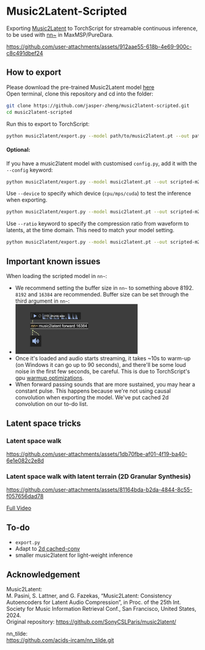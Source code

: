 # Music2Latent-Scripted

Exporting [Music2Latent](https://github.com/SonyCSLParis/music2latent.git) to TorchScript for streamable continuous inference, to be used with [nn~](https://github.com/acids-ircam/nn_tilde.git) in MaxMSP/PureDara.  



https://github.com/user-attachments/assets/912aae55-618b-4e69-900c-c8c491dbef24




## How to export  

Please download the pre-trained Music2Latent model [here](https://huggingface.co/SonyCSLParis/music2latent)   
Open terminal, clone this repository and cd into the folder:   
```bash
git clone https://github.com/jasper-zheng/music2latent-scripted.git
cd music2latent-scripted
```
Run this to export to TorchScript:  
```bash
python music2latent/export.py --model path/to/music2latent.pt --out path/to/scripted-m2l.ts
```
#### Optional:  
If you have a music2latent model with customised `config.py`, add it with the `--config` keyword:  
```bash
python music2latent/export.py --model music2latent.pt --out scripted-m2l.ts --config config.py
```
Use `--device` to specify which device (`cpu/mps/cuda`) to test the inference when exporting.  
```bash
python music2latent/export.py --model music2latent.pt --out scripted-m2l.ts --device mps
```
Use `--ratio` keyword to specify the compression ratio from waveform to latents, at the time domain. This need to match your model setting.   
```bash
python music2latent/export.py --model music2latent.pt --out scripted-m2l.ts --ratio 4096
```

## Important known issues  
When loading the scripted model in `nn~`:  
 - We recommend setting the buffer size in `nn~` to something above 8192. `8192` and `16384` are recommended. Buffer size can be set through the third argument in `nn~`:  
 - <img src='assets/buffersize.jpg' width = '320px'></img>
 - Once it's loaded and audio starts streaming, it takes ~10s to warm-up (on Windows it can go up to 90 seconds), and there'll be some loud noise in the first few seconds, be careful. This is due to TorchScript's gpu [warmup optimizations](https://github.com/pytorch/pytorch/issues/57894).    
 - When forward passing sounds that are more sustained, you may hear a constant pulse. This happens because we're not using causal convolution when exporting the model. We've put cached 2d convolution on our to-do list.  


## Latent space tricks  

### Latent space walk



https://github.com/user-attachments/assets/1db70fbe-af01-4f19-ba40-6e1e082c2e8d



### Latent space walk with latent terrain (2D Granular Synthesis)  

https://github.com/user-attachments/assets/81164bda-b2da-4844-8c55-f057656dad78

[Full Video](https://www.youtube.com/watch?v=98geiJ_P-uQ)


## To-do  
 - `export.py`   
 - Adapt to [2d cached-conv](https://github.com/jasper-zheng/cached_conv2d)  
 - smaller music2latent for light-weight inference  

## Acknowledgement  

Music2Latent:  
M. Pasini, S. Lattner, and G. Fazekas, “Music2Latent: Consistency Autoencoders for Latent Audio Compression”, in Proc. of the 25th Int. Society for Music Information Retrieval Conf., San Francisco, United States, 2024.  
Original repository: https://github.com/SonyCSLParis/music2latent/  

nn_tilde:  
https://github.com/acids-ircam/nn_tilde.git

